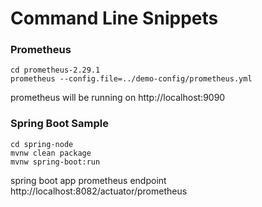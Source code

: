 # Command Line Snippets

### Prometheus
```
cd prometheus-2.29.1
prometheus --config.file=../demo-config/prometheus.yml
```
prometheus will be running on http://localhost:9090

### Spring Boot Sample 
```
cd spring-node
mvnw clean package
mvnw spring-boot:run
```
spring boot app prometheus endpoint http://localhost:8082/actuator/prometheus